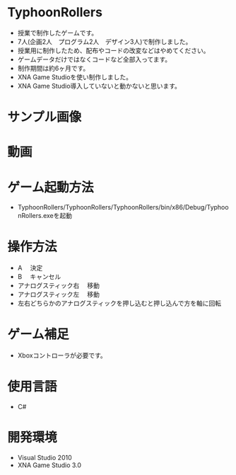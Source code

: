 # TyphoonRollers
- 授業で制作したゲームです。
- 7人(企画2人　プログラム2人　デザイン3人)で制作しました。
- 授業用に制作したため、配布やコードの改変などはやめてください。
- ゲームデータだけではなくコードなど全部入ってます。
- 制作期間は約6ヶ月です。
- XNA Game Studioを使い制作しました。
- XNA Game Studio導入していないと動かないと思います。

# サンプル画像


# 動画

# ゲーム起動方法
- TyphoonRollers/TyphoonRollers/TyphoonRollers/bin/x86/Debug/TyphoonRollers.exeを起動
　　　　
# 操作方法
- A 　決定
- B 　キャンセル
- アナログスティック右 　移動
- アナログスティック左 　移動
- 左右どちらかのアナログスティックを押し込むと押し込んで方を軸に回転

# ゲーム補足
- Xboxコントローラが必要です。

# 使用言語
- C#

# 開発環境
- Visual Studio 2010
- XNA Game Studio 3.0
